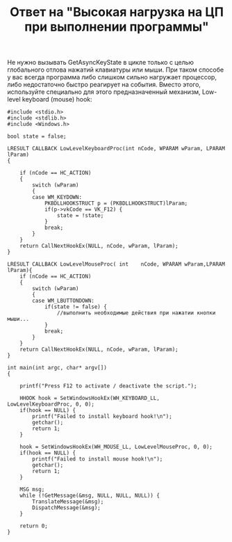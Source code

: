 ﻿---
title: "Ответ на \"Высокая нагрузка на ЦП при выполнении программы\""
se.owner.user_id: 240512
se.owner.display_name: "MSDN.WhiteKnight"
se.owner.link: "https://ru.stackoverflow.com/users/240512/msdn-whiteknight"
se.answer_id: 927170
se.question_id: 926187
se.post_type: answer
se.score: 0
se.is_accepted: False
---
<p>Не нужно вызывать GetAsyncKeyState в цикле только с целью глобального отлова нажатий клавиатуры или мыши. При таком способе у вас всегда программа либо слишком сильно нагружает процессор, либо недостаточно быстро реагирует на события. Вместо этого, используйте специально для этого предназначенный механизм, Low-level keyboard (mouse) hook:</p>

<pre><code>#include &lt;stdio.h&gt;
#include &lt;stdlib.h&gt;
#include &lt;Windows.h&gt;

bool state = false;

LRESULT CALLBACK LowLevelKeyboardProc(int nCode, WPARAM wParam, LPARAM lParam)
{    

    if (nCode == HC_ACTION)
    {
        switch (wParam)
        {
        case WM_KEYDOWN:
            PKBDLLHOOKSTRUCT p = (PKBDLLHOOKSTRUCT)lParam;
            if(p-&gt;vkCode == VK_F12) {               
                state = !state;             
            }           
            break;
        }
    }
    return CallNextHookEx(NULL, nCode, wParam, lParam);
}

LRESULT CALLBACK LowLevelMouseProc( int    nCode, WPARAM wParam,LPARAM lParam){
    if (nCode == HC_ACTION)
    {
        switch (wParam)
        {
        case WM_LBUTTONDOWN:            
            if(state != false) {
                //выполнить необходимые действия при нажатии кнопки мыши...             
            }
            break;
        }
    }
    return CallNextHookEx(NULL, nCode, wParam, lParam);
}

int main(int argc, char* argv[])
{

    printf("Press F12 to activate / deactivate the script.");

    HHOOK hook = SetWindowsHookEx(WH_KEYBOARD_LL, LowLevelKeyboardProc, 0, 0);
    if(hook == NULL) {
        printf("Failed to install keyboard hook!\n");
        getchar();
        return 1;
    }

    hook = SetWindowsHookEx(WH_MOUSE_LL, LowLevelMouseProc, 0, 0);
    if(hook == NULL) {
        printf("Failed to install mouse hook!\n");
        getchar();
        return 1;
    }

    MSG msg;
    while (!GetMessage(&amp;msg, NULL, NULL, NULL)) {    
        TranslateMessage(&amp;msg);
        DispatchMessage(&amp;msg);
    }       

    return 0;
}
</code></pre>
